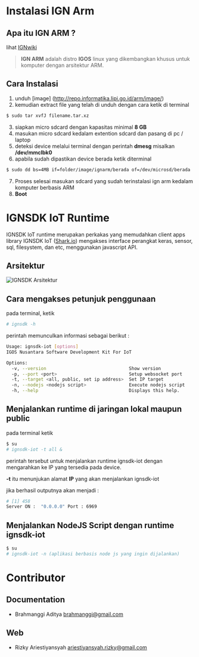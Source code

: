 # Instalasi IGN Arm

## Apa itu IGN ARM ?
lihat [IGNwiki](http://igos-nusantara.or.id/wiki/index.php?title=Halaman_Utama#IGOS_Nusantara_ARM)

> **IGN ARM** adalah distro **IGOS** linux yang dikembangkan khusus untuk komputer dengan arsitektur ARM.

## Cara Instalasi
1. unduh [image] (http://repo.informatika.lipi.go.id/arm/image/)   
2. kemudian extract file yang telah di unduh dengan cara ketik di terminal 
~~~bash
$ sudo tar xvfJ filename.tar.xz
~~~
3. siapkan micro sdcard dengan kapasitas minimal **8 GB**
4. masukan micro sdcard kedalam extention sdcard dan pasang di pc / laptop
5. deteksi device melalui terminal dengan perintah **dmesg** misalkan 
**/dev/mmclbk0**
6. apabila sudah dipastikan device berada ketik diterminal
~~~bash
$ sudo dd bs=4MB if=folder/image/ignarm/berada of=/dev/microsd/berada
~~~
7. Proses selesai masukan sdcard yang sudah terinstalasi ign arm kedalam komputer berbasis ARM
8. **Boot**

# IGNSDK IoT Runtime
IGNSDK IoT runtime merupakan perkakas yang memudahkan client apps library IGNSDK IoT ([Shark.io](npmjs.com/package/shark.io)) mengakses interface perangkat keras, sensor, sql, filesystem, dan etc, menggunakan javascript API.

## Arsitektur
![IGNSDK Arsitektur](https://raw.githubusercontent.com/ignsdk/doc.iot/master/img/ign-arch.png)

## Cara mengakses petunjuk penggunaan

pada terminal, ketik
~~~bash
# ignsdk -h
~~~

perintah memunculkan informasi sebagai berikut :
~~~bash
Usage: ignsdk-iot [options]
IGOS Nusantara Software Development Kit For IoT

Options:
  -v, --version                               Show version
  -p, --port <port>                           Setup websocket port
  -t, --target <all, public, set ip address>  Set IP target
  -n, --nodejs <nodejs script>                Execute nodejs script
  -h, --help                                  Displays this help.
~~~

## Menjalankan runtime di jaringan lokal maupun public

pada terminal ketik

~~~bash
$ su
# ignsdk-iot -t all &
~~~

perintah tersebut untuk menjalankan runtime ignsdk-iot dengan mengarahkan ke IP yang tersedia pada device.

 **-t** itu menunjukan alamat **IP** yang akan menjalankan ignsdk-iot

jika berhasil outputnya akan menjadi :

~~~bash
# [1] 458
Server ON :  "0.0.0.0" Port : 6969
~~~

## Menjalankan NodeJS Script dengan runtime **ignsdk-iot**

~~~bash
$ su
# ignsdk-iot -n (aplikasi berbasis node js yang ingin dijalankan)
~~~

# Contributor
## Documentation
* Brahmanggi Aditya <brahmanggi@gmail.com>

## Web
* Rizky Ariestiyansyah <ariestiyansyah.rizky@gmail.com>
